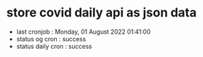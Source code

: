 # store covid daily api as json data

- last cronjob : Monday, 01 August 2022 01:41:00
- status og cron : success
- status daily cron : success
      
      